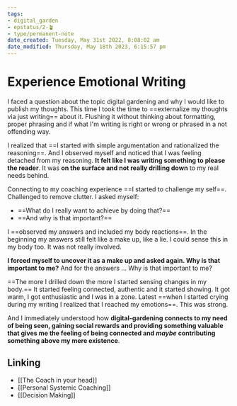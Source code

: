 ```yaml
---
tags: 
- digital_garden
- epstatus/2-🪴
- type/permanent-note
date_created: Tuesday, May 31st 2022, 8:08:02 am
date_modified: Thursday, May 18th 2023, 6:15:57 pm
---
```

# Experience Emotional Writing
I faced a question about the topic digital gardening and why I would like to publish my thoughts. This time I took the time to ==externalize my thoughts via just writing== about it. Flushing it without thinking about formatting, proper phrasing and if what I'm writing is right or wrong or phrased in a not offending way.

I realized that ==I started with simple argumentation and rationalized the reasoning==. And I observed myself and noticed that I was feeling detached from my reasoning. **It felt like I was writing something to please the reader**. It was **on the surface and not really drilling down** to my real needs behind.

Connecting to my coaching experience ==I started to challenge my self==. Challenged to remove clutter. I asked myself: 
+ ==What do I really want to achieve by doing that?== 
+ ==And why is that important?== 

I ==observed my answers and included my body reactions==. In the beginning my answers still felt like a make up, like a lie. I could sense this in my body too. It was not really involved.  

**I forced myself to uncover it as a make up and asked again. Why is that important to me?** And for the answers ... Why is that important to me? 

==The more I drilled down the more I started sensing changes in my body.== It started feeling connected, authentic and it started showing. It got warm, I got enthusiastic and I was in a zone. Latest ==when I started crying during my writing I realized that I reached my emotions==. This was strong. 

And I immediately understood how **digital-gardening connects to my need of being seen, gaining social rewards and providing something valuable that gives me the feeling of being connected and *maybe* contributing something above my mere existence**.


## Linking
+ [[The Coach in your head]]
+ [[Personal Systemic Coaching]]
+ [[Decision Making]]